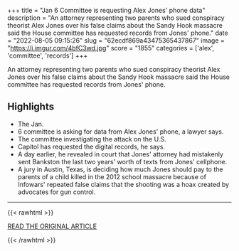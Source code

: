+++
title = "Jan 6 Committee is requesting Alex Jones' phone data"
description = "An attorney representing two parents who sued conspiracy theorist Alex Jones over his false claims about the Sandy Hook massacre said the House committee has requested records from Jones' phone."
date = "2022-08-05 09:15:26"
slug = "62ecdf869a43475365437867"
image = "https://i.imgur.com/4bfC3wd.jpg"
score = "1855"
categories = ['alex', 'committee', 'records']
+++

An attorney representing two parents who sued conspiracy theorist Alex Jones over his false claims about the Sandy Hook massacre said the House committee has requested records from Jones' phone.

## Highlights

- The Jan.
- 6 committee is asking for data from Alex Jones' phone, a lawyer says.
- The committee investigating the attack on the U.S.
- Capitol has requested the digital records, he says.
- A day earlier, he revealed in court that Jones' attorney had mistakenly sent Bankston the last two years' worth of texts from Jones' cellphone.
- A jury in Austin, Texas, is deciding how much Jones should pay to the parents of a child killed in the 2012 school massacre because of Infowars' repeated false claims that the shooting was a hoax created by advocates for gun control.

---

{{< rawhtml >}}
  <p class="article-category">
    <a target="_blank" href="https://www.npr.org/2022/08/04/1115674589/alex-jones-texts-jan-6-committee">READ THE ORIGINAL ARTICLE</a>
  </p>
{{< /rawhtml >}}
